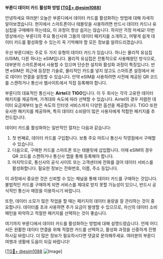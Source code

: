 **부룬디 데이터 카드 활성화 방법 [[TG💪+ @esim1088](https://t.me/s/esim1088)]**

안녕하세요 여러분! 오늘은 부룬디에서 데이터 카드를 활성화하는 방법에 대해 자세히 알아보겠습니다. 현지에서 스마트폰이나 태블릿을 사용하려면 반드시 데이터 카드나 유심칩을 구매해야 하는데요, 이 과정이 항상 쉽지는 않습니다. 하지만 걱정 마세요! 이번 영상에서는 부룬디의 주요 통신사와 그들의 데이터 패키지를 소개하고, 어떻게 쉽게 데이터 카드를 활성화할 수 있는지 꼭 기억해야 할 모든 정보를 알려드리겠습니다.

우선 부룬디에는 주로 두 가지 유형의 데이터 카드가 있습니다. 하나는 물리적 유심칩(USIM), 다른 하나는 eSIM입니다. 물리적 유심칩은 전통적으로 사용해왔던 방식으로, 대부분의 스마트폰에서 사용할 수 있으며 단순한 설치와 활성화 과정이 특징입니다. 반면 eSIM은 최근에 등장한 기술로, 물리적인 카드를 넣지 않고도 스마트폰 설정에서 바로 데이터 연결을 설정할 수 있습니다. 만약 eSIM을 사용하려면 사전에 제공된 QR 코드를 스캔하거나 통신사 웹사이트에서 직접 등록해야 합니다.

부룬디의 대표적인 통신사는 **Airtel**과 **TIGO**입니다. 이 두 회사는 각각 고유한 데이터 패키지를 제공하며, 가격대와 속도에 따라 선택할 수 있습니다. Airtel의 경우 저렴한 데이터 요금제부터 높은 속도의 인터넷 서비스까지 다양한 옵션을 제공합니다. TIGO 또한 유사한 패키지를 제공하며, 특히 데이터 소비량이 많은 사용자에게 적합한 패키지를 추천드립니다.

데이터 카드를 활성화하는 일반적인 절차는 다음과 같습니다:
1. 첫 번째로, 데이터 카드를 구입합니다. 보통 주요 마트나 통신사 직영점에서 구매할 수 있습니다.
2. 다음으로, 구매한 카드를 스마트폰 또는 태블릿에 삽입합니다. 이때 eSIM의 경우 QR 코드를 스캔하거나 통신사 앱을 통해 등록해야 합니다.
3. 마지막으로, 통신사의 공식 사이트 또는 고객센터에 전화를 걸어 데이터 서비스를 활성화합니다. 필요한 정보는 전화번호, 이름, 주소 등입니다.

이 과정에서 중요한 것은 신뢰할 수 있는 채널을 통해 데이터 카드를 구매하는 것입니다. 불법적인 카드를 구매하게 되면 서비스를 제대로 받지 못할 가능성이 있으니, 반드시 공식적인 통신사 매장을 이용하시기 바랍니다.

또한, 데이터 소모가 많은 작업을 할 때는 패키지의 데이터 용량을 잘 관리하는 것이 중요합니다. 데이터를 초과 사용하면 추가 요금이 발생할 수 있으므로, 자신의 데이터 소비 패턴을 파악하고 적절한 패키지를 선택하는 것이 좋습니다.

여기까지 부룬디에서 데이터 카드를 활성화하는 방법에 대해 설명드렸습니다. 언제 어디서든 원활한 데이터 연결을 위해 적절한 카드를 선택하고, 활성화 과정을 신중하게 진행하시길 바랍니다. 더 많은 정보가 필요하시다면 댓글로 문의해주세요. 여러분의 부룬디 여행과 생활에 도움이 되길 바랍니다!

[[TG💪+ @esim1088](https://t.me/s/esim1088) ![Image](https://i.postimg.cc/Y0z9fWf4/image.png)]